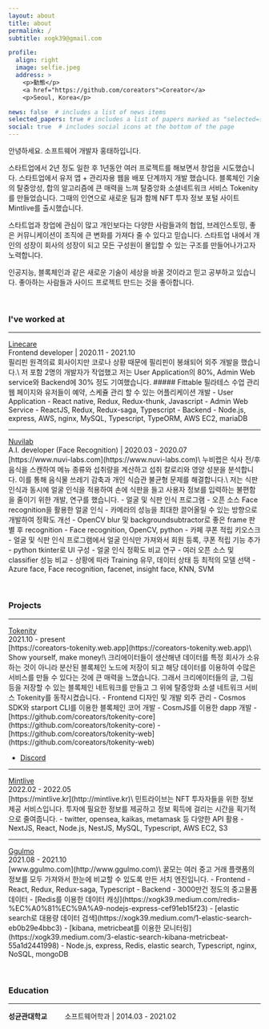 ```yaml
---
layout: about
title: about
permalink: /
subtitle: xogk39@gmail.com

profile:
  align: right
  image: selfie.jpeg
  address: >
    <p>動態</p>
    <a href="https://github.com/coreators">Coreator</a>
    <p>Seoul, Korea</p>

news: false  # includes a list of news items
selected_papers: true # includes a list of papers marked as "selected={true}"
social: true  # includes social icons at the bottom of the page
---
```


안녕하세요. 소프트웨어 개발자 홍태하입니다. 

스타트업에서 2년 정도 일한 후 1년동안 여러 프로젝트를 해보면서 창업을 시도했습니다. 스타트업에서 유저 앱 + 관리자용 웹을 배포 단계까지 개발 했습니다. 
블록체인 기술의 탈중앙성, 합의 알고리즘에 큰 매력을 느껴 탈중앙화 소셜네트워크 서비스 Tokenity를 만들었습니다. 그때의 인연으로 새로운 팀과 함께 NFT 투자 정보 포털 사이트 Mintlive를 출시했습니다. 

스타트업과 창업에 관심이 많고 개인보다는 다양한 사람들과의 협업, 브레인스토밍, 좋은 커뮤니케이션이 조직에 큰 변화를 가져다 줄 수 있다고 믿습니다. 스타트업 내에서 개인의 성장이 회사의 성장이 되고 모든 구성원이 몰입할 수 있는 구조를 만들어나가고자 노력합니다. 

인공지능, 블록체인과 같은 새로운 기술이 세상을 바꿀 것이라고 믿고 공부하고 있습니다. 좋아하는 사람들과 사이드 프로젝트 만드는 것을 좋아합니다. 

&nbsp;
### I've worked at
***
<div class="career">
  <a class="title" href="/fittable">
    Linecare
  </a>
  <div class="content">
    Frontend developer | 2020.11 - 2021.10
  </div>
</div>
필리핀 원격의료 회사이지만 코로나 상황 때문에 필리핀이 봉쇄되어 외주 개발을 했습니다.\
저 포함 2명의 개발자가 작업했고 저는 User Application의 80%, Admin Web service와 Backend에 30% 정도 기여했습니다. 
##### Fittable
필라테스 수업 관리 웹 페이지와 유저들이 예약, 스케쥴 관리 할 수 있는 어플리케이션 개발
- User Application
  - React native, Redux, Redux-thunk, Javascript
- Admin Web Service
  - ReactJS, Redux, Redux-saga, Typescript
- Backend
  - Node.js, express, AWS, nginx, MySQL, Typescript, TypeORM, AWS EC2, mariaDB

***
<div class="career">
  <a class="title" href="/nuvilab">
    Nuvilab
  </a>
  <div class="content">
    A.I. developer (Face Recognition) | 2020.03 - 2020.07
  </div>
</div>
[https://www.nuvi-labs.com](https://www.nuvi-labs.com)\
누비랩은 식사 전/후 음식을 스캔하여 메뉴 종류와 섭취량을 계산하고 섭취 칼로리와 영양 성분을 분석합니다. 이를 통해 음식물 쓰레기 감축과 개인 식습관 불균형 문제를 해결합니다.\
저는 식판 인식과 동시에 얼굴 인식을 적용하여 손에 식판을 들고 사용자 정보를 입력하는 불편함을 줄이기 위한 개발, 연구를 했습니다. 
- 얼굴 및 식판 인식 프로그램
  - 오픈 소스 Face recognition을 활용한 얼굴 인식
  - 카메라의 성능을 최대한 끌어올릴 수 있는 방향으로 개발하여 정확도 개선
  - OpenCV blur 및 backgroundsubtractor로 좋은 frame 판별 후 recognition
  - Face recognition, OpenCV, python
- 카페 쿠폰 적립 키오스크
  - 얼굴 및 식판 인식 프로그램에서 얼굴 인식만 가져와서 회원 등록, 쿠폰 적립 기능 추가
  - python tkinter로 UI 구성
- 얼굴 인식 정확도 비교 연구
  - 여러 오픈 소스 및 classifier 성능 비교
  - 상황에 따라 Training 유무, 데이터 상태 등 최적의 모델 선택
  - Azure face, Face recognition, facenet, insight face, KNN, SVM

&nbsp;
### Projects
***
<div class="career">
  <a class="title" href="https://coreators-tokenity.web.app/about">
    Tokenity
  </a>
  <div class="content">
    2021.10 - present
  </div>
</div>
[https://coreators-tokenity.web.app](https://coreators-tokenity.web.app)\
Show yourself, make money!\
크리에이터들이 생산해낸 데이터를 특정 회사가 소유하는 것이 아니라 분산된 블록체인 노드에 저장이 되고 해당 데이터를 이용하여 수많은 서비스를 만들 수 있다는 것에 큰 매력을 느꼈습니다. 그래서 크리에이터들의 글, 그림 등을 저장할 수 있는 블록체인 네트워크를 만들고 그 위에 탈중앙화 소셜 네트워크 서비스 Tokenity를 동작시켰습니다. 
- Frontend 디자인 및 개발 외주 관리
- Cosmos SDK와 starport CLI를 이용한 블록체인 코어 개발
- CosmJS를 이용한 dapp 개발
- [https://github.com/coreators/tokenity-core](https://github.com/coreators/tokenity-core)
- [https://github.com/coreators/tokenity-web](https://github.com/coreators/tokenity-web)

* [Discord](https://discord.gg/cE4jCSQjyW)

***
<div class="career">
  <a class="title" href="/mintlive">
    Mintlive
  </a>
  <div class="content">
    2022.02 - 2022.05
  </div>
</div>
[https://mintlive.kr](http://mintlive.kr)\
민트라이브는 NFT 투자자들을 위한 정보 제공 서비스입니다. 투자에 필요한 정보를 제공하고 정보 획득에 걸리는 시간을 획기적으로 줄여줍니다. 
- twitter, opensea, kaikas, metamask 등 다양한 API 활용
- NextJS, React, Node.js, NestJS, MySQL, Typescript, AWS EC2, S3

***
<div class="career">
  <a class="title" href="/ggulmo">
    Ggulmo
  </a>
  <div class="content">
    2021.08 - 2021.10
  </div>
</div>
[www.ggulmo.com](http://www.ggulmo.com)\
꿀모는 여러 중고 거래 플랫폼의 정보를 모두 가져와서 한눈에 비교할 수 있도록 만든 서치 엔진입니다. 
- Frontend
  - React, Redux, Redux-saga, Typescript
- Backend
  - 3000만건 정도의 중고물품 데이터
  - [Redis를 이용한 데이터 캐싱](https://xogk39.medium.com/redis-%EC%A0%81%EC%9A%A9-nodejs-express-cef91eb15f23)
  - [elastic search로 대용량 데이터 검색](https://xogk39.medium.com/1-elastic-search-eb0b29e4bbc3)
  - [kibana, metricbeat를 이용한 모니터링](https://xogk39.medium.com/3-elastic-search-kibana-metricbeat-55a1d2441998)
  - Node.js, express, Redis, elastic search, Typescript, nginx, NoSQL, mongoDB

&nbsp;
### Education
***
**성균관대학교**
&nbsp;&nbsp;&nbsp;&nbsp;&nbsp;&nbsp;&nbsp;&nbsp;소프트웨어학과 | 2014.03 - 2021.02